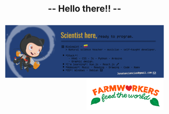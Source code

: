 <!DOCTYPE html>
<html lang="en">
<head>
<meta charset="utf-8" />
<meta name="generator" content="Geany 1.38" />
</head>

<body>
	<h1 align="center">-- Hello there!! --</h1>
	<br>
	<div align="center">
		<img max-width="800" src="https://github.com/Jonatanciencias/Jonatanciencias/blob/360ef49dbbef24822393d34bf804e0a0e47d7fed/GitHub%20Banner.png"/>
	</div>
	<img height="100" alt="gif" align="right" src="https://github.com/Jonatanciencias/Jonatanciencias/blob/0ca463b58204cd6cf31eb1ffd70df27b8ee58645/Farmer.gif"/>

</body>

</html>

